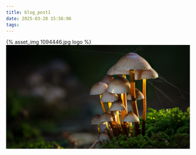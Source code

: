 ```yaml
---
title: blog_post1
date: 2025-03-28 15:56:06
tags:
---
```



{% asset_img 1094446.jpg logo %}
![](./blog-post1/1094446.jpg)